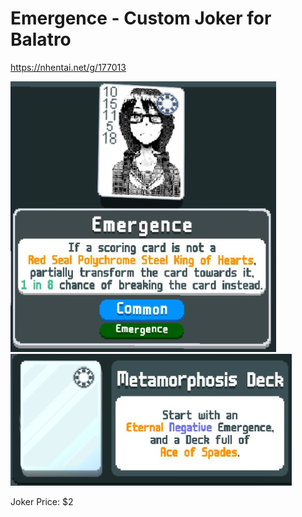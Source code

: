 # Emergence - Custom Joker for Balatro
 https://nhentai.net/g/177013

![Emergence Joker](./Emergence/previews/preview_joker.png)
![Metamorphosis Deck](./Emergence/previews/preview_deck.png)

Joker Price: $2